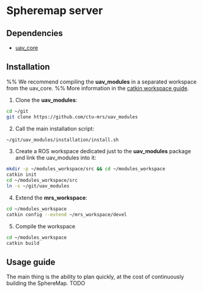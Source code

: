 # Spheremap server

## Dependencies

* [uav_core](http://github.com/ctu-mrs/uav_core)

## Installation

%% We recommend compiling the **uav_modules** in a separated workspace from the uav_core.
%% More information in the [catkin workspace guide](https://ctu-mrs.github.io/docs/software/catkin/managing_workspaces/managing_workspaces.html).

1. Clone the **uav_modules**:
```bash
cd ~/git
git clone https://github.com/ctu-mrs/uav_modules
```
2. Call the main installation script:
```bash
~/git/uav_modules/installation/install.sh
```
3. Create a ROS workspace dedicated just to the **uav_modules** package and link the uav_modules into it:
```bash
mkdir -p ~/modules_workspace/src && cd ~/modules_workspace
catkin init
cd ~/modules_workspace/src
ln -s ~/git/uav_modules
```
4. Extend the **mrs_workspace**:
```bash
cd ~/modules_workspace
catkin config --extend ~/mrs_workspace/devel
```
5. Compile the workspace
```bash
cd ~/modules_workspace
catkin build
```

## Usage guide

The main thing is the ability to plan quickly, at the cost of continuously building the SphereMap.
TODO
